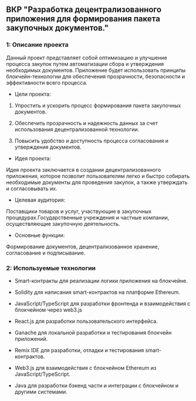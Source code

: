 ## ВКР "Разработка децентрализованного приложения для формирования пакета закупочных документов."

### 1: Описание проекта

Данный проект представляет собой оптимизацию и улучшение процесса закупок путем автоматизации сбора и утверждения необходимых документов. Приложение будет использовать принципы блокчейн-технологии для обеспечения прозрачности, безопасности и эффективности всего процесса.
   
- Цели проекта:

1. Упростить и ускорить процесс формирования пакета закупочных документов.

2. Обеспечить прозрачность и надежность данных за счет использования децентрализованной технологии.

3. Повысить удобство и доступность процесса согласования и утверждения документов.

- Идея проекта:

Идея проекта заключается в создании децентрализованного приложения, которое позволит пользователям легко и быстро собирать необходимые документы для проведения закупок, а также утверждать и согласовывать их. 

- Целевая аудитория:

Поставщики товаров и услуг, участвующие в закупочных процедурах.Государственные учреждения и частные компании, осуществляющие закупочную деятельность.

- Основные функции:

Формирование документов, децентрализованное хранение, согласование и подписывание.

### 2: Используемые технологии

- Smart-контракты для реализации логики приложения на блокчейне.

- Solidity для написания smart-контрактов на платформе Ethereum.

- JavaScript/TypeScript для разработки фронтенда и взаимодействия с блокчейном через web3.js

- React.js для разработки пользовательского интерфейса.

- Ganache для локальной разработки и тестирования блокчейн приложений.

- Remix IDE для разработки, отладки и тестирования smart-контрактов.

- Web3.js для взаимодействия с блокчейном Ethereum из JavaScript/TypeScript.

- Java для разработки бэкенд части и интеграции с блокчейном и другими системами.
